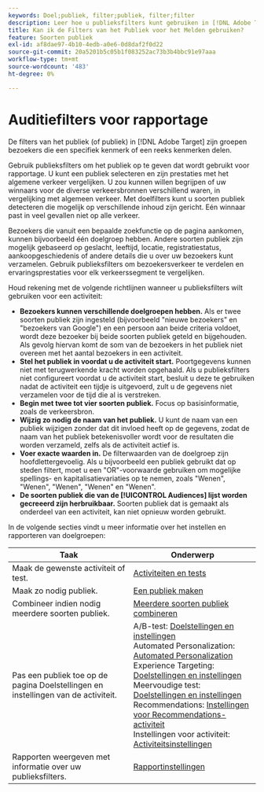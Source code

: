 ```yaml
---
keywords: Doel;publiek, filter;publiek, filter;filter
description: Leer hoe u publieksfilters kunt gebruiken in [!DNL Adobe Target] om gegevens weer te geven van bezoekers die kenmerken delen.
title: Kan ik de Filters van het Publiek voor het Melden gebruiken?
feature: Soorten publiek
exl-id: af8dae97-4b10-4edb-a0e6-0d8daf2f0d22
source-git-commit: 20a5201b5c05b1f083252ac73b3b4bbc91e97aaa
workflow-type: tm+mt
source-wordcount: '483'
ht-degree: 0%

---
```


# Auditiefilters voor rapportage

De filters van het publiek (of publiek) in [!DNL Adobe Target] zijn groepen bezoekers die een specifiek kenmerk of een reeks kenmerken delen.

Gebruik publieksfilters om het publiek op te geven dat wordt gebruikt voor rapportage. U kunt een publiek selecteren en zijn prestaties met het algemene verkeer vergelijken. U zou kunnen willen begrijpen of uw winnaars voor de diverse verkeersbronnen verschillend waren, in vergelijking met algemeen verkeer. Met doelfilters kunt u soorten publiek detecteren die mogelijk op verschillende inhoud zijn gericht. Eén winnaar past in veel gevallen niet op alle verkeer.

Bezoekers die vanuit een bepaalde zoekfunctie op de pagina aankomen, kunnen bijvoorbeeld één doelgroep hebben. Andere soorten publiek zijn mogelijk gebaseerd op geslacht, leeftijd, locatie, registratiestatus, aankoopgeschiedenis of andere details die u over uw bezoekers kunt verzamelen. Gebruik publieksfilters om bezoekersverkeer te verdelen en ervaringsprestaties voor elk verkeerssegment te vergelijken.

Houd rekening met de volgende richtlijnen wanneer u publieksfilters wilt gebruiken voor een activiteit:

* **Bezoekers kunnen verschillende doelgroepen hebben.** Als er twee soorten publiek zijn ingesteld (bijvoorbeeld &quot;nieuwe bezoekers&quot; en &quot;bezoekers van Google&quot;) en een persoon aan beide criteria voldoet, wordt deze bezoeker bij beide soorten publiek geteld en bijgehouden. Als gevolg hiervan komt de som van de bezoekers in het publiek niet overeen met het aantal bezoekers in een activiteit.
* **Stel het publiek in voordat u de activiteit start.** Poortgegevens kunnen niet met terugwerkende kracht worden opgehaald. Als u publieksfilters niet configureert voordat u de activiteit start, besluit u deze te gebruiken nadat de activiteit een tijdje is uitgevoerd, zult u de gegevens niet verzamelen voor de tijd die al is verstreken.
* **Begin met twee tot vier soorten publiek.** Focus op basisinformatie, zoals de verkeersbron.
* **Wijzig zo nodig de naam van het publiek.** U kunt de naam van een publiek wijzigen zonder dat dit invloed heeft op de gegevens, zodat de naam van het publiek betekenisvoller wordt voor de resultaten die worden verzameld, zelfs als de activiteit actief is.
* **Voer exacte waarden in.** De filterwaarden van de doelgroep zijn hoofdlettergevoelig. Als u bijvoorbeeld een publiek gebruikt dat op steden filtert, moet u een &quot;OR&quot;-voorwaarde gebruiken om mogelijke spellings- en kapitalisatievariaties op te nemen, zoals &quot;Wenen&quot;, &quot;Wenen&quot;, &quot;Wenen&quot;, &quot;Wenen&quot; en &quot;Wenen&quot;.
* **De soorten publiek die van de  [!UICONTROL Audiences] lijst worden gecreeerd zijn herbruikbaar.** Soorten publiek dat is gemaakt als onderdeel van een activiteit, kan niet opnieuw worden gebruikt.

In de volgende secties vindt u meer informatie over het instellen en rapporteren van doelgroepen:

| Taak | Onderwerp |
|--- |--- |
| Maak de gewenste activiteit of test. | [Activiteiten en tests](/help/c-intro/target-key-concepts.md) |
| Maak zo nodig publiek. | [Een publiek maken](/help/c-target/c-audiences/create-audience.md) |
| Combineer indien nodig meerdere soorten publiek. | [Meerdere soorten publiek combineren](/help/c-target/combining-multiple-audiences.md) |
| Pas een publiek toe op de pagina Doelstellingen en instellingen van de activiteit. | A/B-test: [Doelstellingen en instellingen](/help/c-activities/t-test-ab/t-test-create-ab/ab-goals-and-settings.md)<br>Automated Personalization:  [Automated Personalization](/help/c-activities/t-automated-personalization/automated-personalization.md)<br>Experience Targeting: [Doelstellingen en instellingen](/help/c-activities/t-experience-target/t-xt-create/xt-goals-and-settings.md)<br>Meervoudige test:  [Doelstellingen en instellingen](/help/c-activities/c-multivariate-testing/t-create-multivariate-test/goals-and-settings.md)<br>Recommendations: [Instellingen voor Recommendations-activiteit](/help/c-recommendations/t-create-recs-activity/recs-activity-settings.md)<br>Instellingen voor activiteit: [Activiteitsinstellingen](/help/c-activities/activity-settings.md) |
| Rapporten weergeven met informatie over uw publieksfilters. | [Rapportinstellingen](/help/c-reports/c-report-settings/report-settings.md) |
